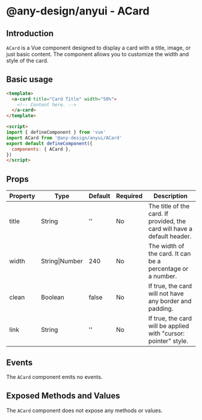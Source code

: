 # @any-design/anyui - ACard

## Introduction
`ACard` is a Vue component designed to display a card with a title, image, or just basic content. The component allows you to customize the width and style of the card.

## Basic usage

```html
<template>
  <a-card title="Card Title" width="50%">
  	<!-- Content here. -->
  </a-card>
</template>

<script>
import { defineComponent } from 'vue'
import ACard from '@any-design/anyui/ACard'
export default defineComponent({
  components: { ACard },
})
</script>
```

## Props

| Property | Type | Default | Required | Description |
| -------- | ---- | ------- | -------- | ----------- |
| title | String | '' | No | The title of the card. If provided, the card will have a default header. |
| width | String\|Number | 240 | No | The width of the card. It can be a percentage or a number. |
| clean | Boolean | false | No | If true, the card will not have any border and padding. |
| link | String | '' | No | If true, the card will be applied with "cursor: pointer" style. |

## Events

The `ACard` component emits no events.

## Exposed Methods and Values

The `ACard` component does not expose any methods or values.